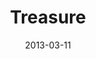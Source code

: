 ---
layout: music 
title: "Treasure"
series: "ROI"
date: 2013-03-11 
description: "Brian Tome talks about what it means to get a good return."
audio: "http://www.crossroads.net/players/media/hq/roi_01.mp3"
audio-duration: "50:40"
---